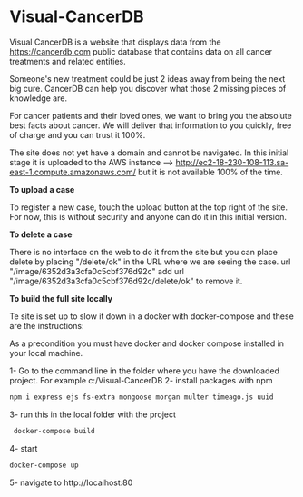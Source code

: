 # Visual-CancerDB

Visual CancerDB is a website that displays data from the https://cancerdb.com public database that contains data on all cancer treatments and related entities.

Someone's new treatment could be just 2 ideas away from being the next big cure. CancerDB can help you discover what those 2 missing pieces of knowledge are.

For cancer patients and their loved ones, we want to bring you the absolute best facts about cancer. We will deliver that information to you quickly, free of charge and you can trust it 100%.

The site does not yet have a domain and cannot be navigated.
In this initial stage it is uploaded to the AWS instance --> http://ec2-18-230-108-113.sa-east-1.compute.amazonaws.com/ but it is not available 100% of the time.

<b>To upload a case</b>

To register a new case, touch the upload button at the top right of the site. For now, this is without security and anyone can do it in this initial version.

<b>To delete a case</b>

There is no interface on the web to do it from the site but you can place delete by placing "/delete/ok" in the URL where we are seeing the case.
url "/image/6352d3a3cfa0c5cbf376d92c"
add
url "/image/6352d3a3cfa0c5cbf376d92c/delete/ok" to remove it.

<b>To build the full site locally</b>

Te site is set up to slow it down in a docker with docker-compose and these are the instructions:

As a precondition you must have docker and docker compose installed in your local machine.

1- Go to the command line in the folder where you have the downloaded project. For example c:/Visual-CancerDB
2- install packages with npm
```bash
npm i express ejs fs-extra mongoose morgan multer timeago.js uuid
```
3- run this in the local folder with the project
```bash
 docker-compose build
```
4- start
```bash
docker-compose up
```
5- navigate to http://localhost:80